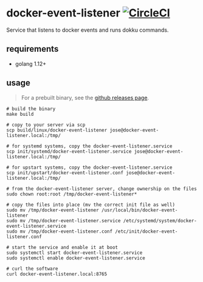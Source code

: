 # docker-event-listener [![CircleCI](https://circleci.com/gh/dokku/docker-event-listener.svg?style=svg)](https://circleci.com/gh/dokku/docker-event-listener)

Service that listens to docker events and runs dokku commands.

## requirements

- golang 1.12+

## usage

> For a prebuilt binary, see the [github releases page](https://github.com/dokku/docker-event-listener/releases).

```shell
# build the binary
make build

# copy to your server via scp
scp build/linux/docker-event-listener jose@docker-event-listener.local:/tmp/

# for systemd systems, copy the docker-event-listener.service
scp init/systemd/docker-event-listener.service jose@docker-event-listener.local:/tmp/

# for upstart systems, copy the docker-event-listener.service
scp init/upstart/docker-event-listener.conf jose@docker-event-listener.local:/tmp/

# from the docker-event-listener server, change ownership on the files
sudo chown root:root /tmp/docker-event-listener*

# copy the files into place (mv the correct init file as well)
sudo mv /tmp/docker-event-listener /usr/local/bin/docker-event-listener
sudo mv /tmp/docker-event-listener.service /etc/systemd/system/docker-event-listener.service
sudo mv /tmp/docker-event-listener.conf /etc/init/docker-event-listener.conf

# start the service and enable it at boot
sudo systemctl start docker-event-listener.service
sudo systemctl enable docker-event-listener.service

# curl the software
curl docker-event-listener.local:8765
```
